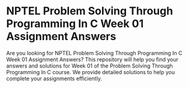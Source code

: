 # NPTEL Problem Solving Through Programming In C Week 01 Assignment Answers

Are you looking for NPTEL Problem Solving Through Programming In C Week 01 Assignment Answers? This repository will help you find your answers and solutions for Week 01 of the Problem Solving Through Programming In C course. We provide detailed solutions to help you complete your assignments efficiently.